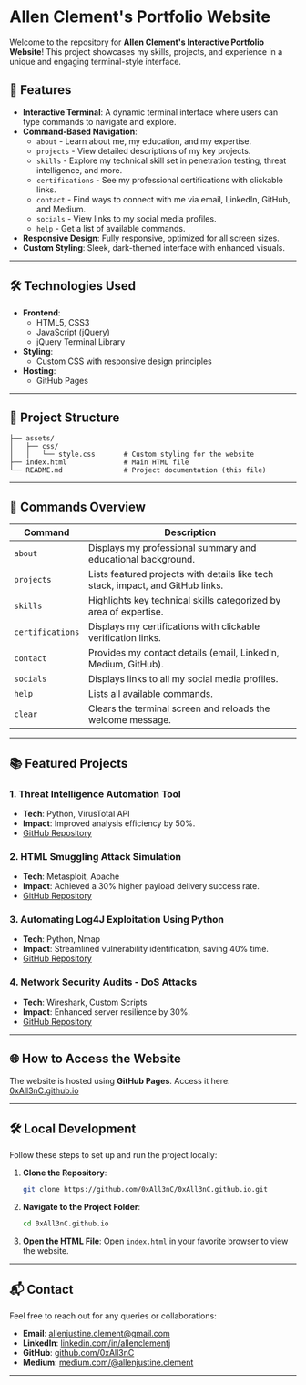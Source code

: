 # Allen Clement's Portfolio Website

Welcome to the repository for **Allen Clement's Interactive Portfolio Website**! This project showcases my skills, projects, and experience in a unique and engaging terminal-style interface.

## 🌟 Features

- **Interactive Terminal**: A dynamic terminal interface where users can type commands to navigate and explore.
- **Command-Based Navigation**:
  - `about` - Learn about me, my education, and my expertise.
  - `projects` - View detailed descriptions of my key projects.
  - `skills` - Explore my technical skill set in penetration testing, threat intelligence, and more.
  - `certifications` - See my professional certifications with clickable links.
  - `contact` - Find ways to connect with me via email, LinkedIn, GitHub, and Medium.
  - `socials` - View links to my social media profiles.
  - `help` - Get a list of available commands.
- **Responsive Design**: Fully responsive, optimized for all screen sizes.
- **Custom Styling**: Sleek, dark-themed interface with enhanced visuals.

---

## 🛠️ Technologies Used

- **Frontend**:
  - HTML5, CSS3
  - JavaScript (jQuery)
  - jQuery Terminal Library
- **Styling**:
  - Custom CSS with responsive design principles
- **Hosting**:
  - GitHub Pages

---

## 📁 Project Structure

```
├── assets/
│   ├── css/
│   │   └── style.css       # Custom styling for the website
├── index.html              # Main HTML file
└── README.md               # Project documentation (this file)
```

---

## 🚀 Commands Overview

| **Command**        | **Description**                                                                                     |
|---------------------|-----------------------------------------------------------------------------------------------------|
| `about`            | Displays my professional summary and educational background.                                        |
| `projects`         | Lists featured projects with details like tech stack, impact, and GitHub links.                     |
| `skills`           | Highlights key technical skills categorized by area of expertise.                                   |
| `certifications`   | Displays my certifications with clickable verification links.                                       |
| `contact`          | Provides my contact details (email, LinkedIn, Medium, GitHub).                                      |
| `socials`          | Displays links to all my social media profiles.                                                     |
| `help`             | Lists all available commands.                                                                       |
| `clear`            | Clears the terminal screen and reloads the welcome message.                                         |

---

## 📚 Featured Projects

### 1. **Threat Intelligence Automation Tool**
- **Tech**: Python, VirusTotal API
- **Impact**: Improved analysis efficiency by 50%.
- [GitHub Repository](#)

### 2. **HTML Smuggling Attack Simulation**
- **Tech**: Metasploit, Apache
- **Impact**: Achieved a 30% higher payload delivery success rate.
- [GitHub Repository](#)

### 3. **Automating Log4J Exploitation Using Python**
- **Tech**: Python, Nmap
- **Impact**: Streamlined vulnerability identification, saving 40% time.
- [GitHub Repository](#)

### 4. **Network Security Audits - DoS Attacks**
- **Tech**: Wireshark, Custom Scripts
- **Impact**: Enhanced server resilience by 30%.
- [GitHub Repository](#)

---

## 🌐 How to Access the Website

The website is hosted using **GitHub Pages**. Access it here:
[0xAll3nC.github.io](https://0xAll3nC.github.io)

---

## 🛠️ Local Development

Follow these steps to set up and run the project locally:

1. **Clone the Repository**:
   ```bash
   git clone https://github.com/0xAll3nC/0xAll3nC.github.io.git
   ```
2. **Navigate to the Project Folder**:
   ```bash
   cd 0xAll3nC.github.io
   ```
3. **Open the HTML File**:
   Open `index.html` in your favorite browser to view the website.

---

## 📬 Contact

Feel free to reach out for any queries or collaborations:

- **Email**: [allenjustine.clement@gmail.com](mailto:allenjustine.clement@gmail.com)
- **LinkedIn**: [linkedin.com/in/allenclementj](https://www.linkedin.com/in/allenclementj)
- **GitHub**: [github.com/0xAll3nC](https://github.com/0xAll3nC)
- **Medium**: [medium.com/@allenjustine.clement](https://medium.com/@allenjustine.clement)

---
